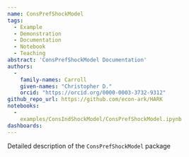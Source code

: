 ```yaml
---
name: ConsPrefShockModel
tags:
  - Example
  - Demonstration
  - Documentation
  - Notebook
  - Teaching
abstract: 'ConsPrefShockModel Documentation'
authors:
  -
    family-names: Carroll
    given-names: "Christopher D."
    orcid: "https://orcid.org/0000-0003-3732-9312"
github_repo_url: https://github.com/econ-ark/HARK
notebooks:
  - 
    examples/ConsIndShockModel/ConsPrefShockModel.ipynb
dashboards:
---
```


Detailed description of the `ConsPrefShockModel` package
